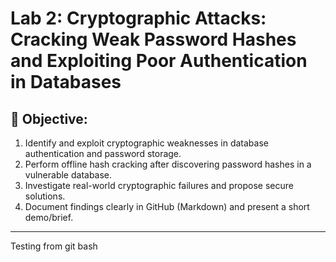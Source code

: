 # Lab 2: Cryptographic Attacks: Cracking Weak Password Hashes and Exploiting Poor Authentication in Databases

## 🎯 Objective:
1. Identify and exploit cryptographic weaknesses in database authentication and password storage.
2. Perform offline hash cracking after discovering password hashes in a vulnerable database.
3. Investigate real-world cryptographic failures and propose secure solutions.
4. Document findings clearly in GitHub (Markdown) and present a short demo/brief.

---

Testing from git bash

